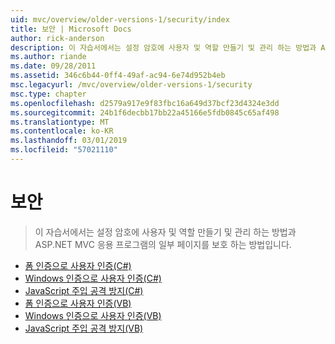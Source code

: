 ```yaml
---
uid: mvc/overview/older-versions-1/security/index
title: 보안 | Microsoft Docs
author: rick-anderson
description: 이 자습서에서는 설정 암호에 사용자 및 역할 만들기 및 관리 하는 방법과 ASP.NET MVC 응용 프로그램의 일부 페이지를 보호 하는 방법입니다.
ms.author: riande
ms.date: 09/28/2011
ms.assetid: 346c6b44-0ff4-49af-ac94-6e74d952b4eb
msc.legacyurl: /mvc/overview/older-versions-1/security
msc.type: chapter
ms.openlocfilehash: d2579a917e9f83fbc16a649d37bcf23d4324e3dd
ms.sourcegitcommit: 24b1f6decbb17bb22a45166e5fdb0845c65af498
ms.translationtype: MT
ms.contentlocale: ko-KR
ms.lasthandoff: 03/01/2019
ms.locfileid: "57021110"
---
```

<a name="security"></a>보안
====================
> 이 자습서에서는 설정 암호에 사용자 및 역할 만들기 및 관리 하는 방법과 ASP.NET MVC 응용 프로그램의 일부 페이지를 보호 하는 방법입니다.


- [폼 인증으로 사용자 인증(C#)](authenticating-users-with-forms-authentication-cs.md)
- [Windows 인증으로 사용자 인증(C#)](authenticating-users-with-windows-authentication-cs.md)
- [JavaScript 주입 공격 방지(C#)](preventing-javascript-injection-attacks-cs.md)
- [폼 인증으로 사용자 인증(VB)](authenticating-users-with-forms-authentication-vb.md)
- [Windows 인증으로 사용자 인증(VB)](authenticating-users-with-windows-authentication-vb.md)
- [JavaScript 주입 공격 방지(VB)](preventing-javascript-injection-attacks-vb.md)
